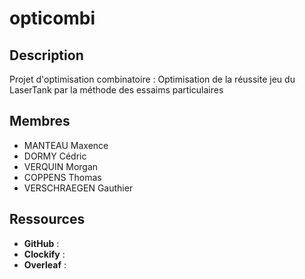 # opticombi
## Description
Projet d'optimisation combinatoire : Optimisation de la réussite jeu du LaserTank par la méthode des essaims particulaires
## Membres
- MANTEAU Maxence
- DORMY Cédric
- VERQUIN Morgan
- COPPENS Thomas
- VERSCHRAEGEN Gauthier
## Ressources
- **GitHub** :
- **Clockify** :
- **Overleaf** : 
